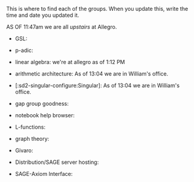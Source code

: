 This is where to find each of the groups. When you update this, write the time and date you updated it.

AS OF 11:47am we are all *upstairs* at Allegro.

 * GSL:

 * p-adic:

 * linear algebra: we're at allegro as of 1:12 PM

 * arithmetic architecture: As of 13:04 we are in William's office.

 * [:sd2-singular-configure:Singular]: As of 13:04 we are in William's office.

 * gap group goodness:

 * notebook help browser:

 * L-functions:

 * graph theory:

 * Givaro:

 * Distribution/SAGE server hosting:

 * SAGE-Axiom Interface:
